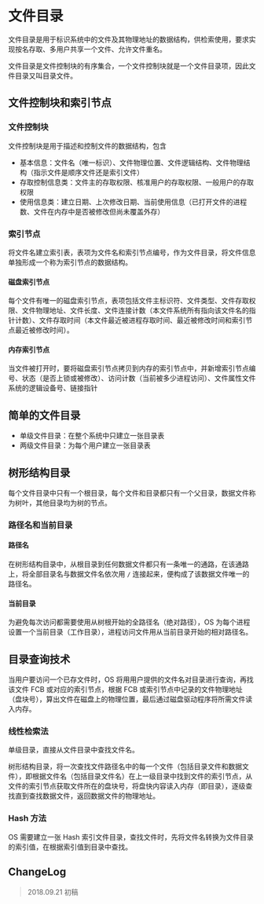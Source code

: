 # 文件目录

文件目录是用于标识系统中的文件及其物理地址的数据结构，供检索使用，要求实现按名存取、多用户共享一个文件、允许文件重名。

文件目录是文件控制块的有序集合，一个文件控制块就是一个文件目录项，因此文件目录又叫目录文件。

## 文件控制块和索引节点

### 文件控制块

文件控制块是用于描述和控制文件的数据结构，包含

- 基本信息：文件名（唯一标识）、文件物理位置、文件逻辑结构、文件物理结构（指示文件是顺序文件还是索引文件）
- 存取控制信息类：文件主的存取权限、核准用户的存取权限、一般用户的存取权限
- 使用信息类：建立日期、上次修改日期、当前使用信息（已打开文件的进程数、文件在内存中是否被修改但尚未覆盖外存）

### 索引节点

将文件名建立索引表，表项为文件名和索引节点编号，作为文件目录，将文件信息单独形成一个称为索引节点的数据结构。

#### 磁盘索引节点

每个文件有唯一的磁盘索引节点，表项包括文件主标识符、文件类型、文件存取权限、文件物理地址、文件长度、文件连接计数（本文件系统所有指向该文件名的指针计数）、文件存取时间（本文件最近被进程存取时间、最近被修改时间和索引节点最近被修改时间）。

#### 内存索引节点

当文件被打开时，要将磁盘索引节点拷贝到内存的索引节点中，并新增索引节点编号、状态（是否上锁或被修改）、访问计数（当前被多少进程访问）、文件属性文件系统的逻辑设备号、链接指针

## 简单的文件目录

- 单级文件目录：在整个系统中只建立一张目录表
- 两级文件目录：为每个用户建立一张目录表

## 树形结构目录

每个文件目录中只有一个根目录，每个文件和目录都只有一个父目录，数据文件称为树叶，其他目录均为树的节点。

### 路径名和当前目录

#### 路径名

在树形结构目录中，从根目录到任何数据文件都只有一条唯一的通路，在该通路上，将全部目录名与数据文件名依次用 `/` 连接起来，便构成了该数据文件唯一的路径名。

#### 当前目录

为避免每次访问都需要使用从树根开始的全路径名（绝对路径），OS 为每个进程设置一个当前目录（工作目录），进程访问文件用从当前目录开始的相对路径名。

## 目录查询技术

当用户要访问一个已存文件时，OS 将用用户提供的文件名对目录进行查询，再找该文件 FCB 或对应的索引节点，根据 FCB 或索引节点中记录的文件物理地址（盘块号），算出文件在磁盘上的物理位置，最后通过磁盘驱动程序将所需文件读入内存。

### 线性检索法

单级目录，直接从文件目录中查找文件名。

树形结构目录，将一次查找文件路径名中的每一个文件（包括目录文件和数据文件），即根据文件名（包括目录文件名）在上一级目录中找到文件的索引节点，从文件的索引节点获取文件所在的盘块号，将盘快内容读入内存（即目录），逐级查找直到查找数据文件，返回数据文件的物理地址。

### Hash 方法

OS 需要建立一张 Hash 索引文件目录，查找文件时，先将文件名转换为文件目录的索引值，在根据索引值到目录中查找。

## ChangeLog

> 2018.09.21 初稿
